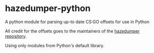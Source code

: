 # hazedumper-python
A python module for parsing up-to date CS:GO offsets for use in Python

All credit for the offsets goes to the maintainers of the [hazedumper repository](https://github.com/frk1/hazedumper).

Using only modules from Python's default library.

